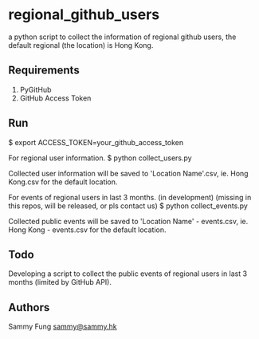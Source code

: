 # regional_github_users

a python script to collect the information of regional github users, the default regional (the location) is Hong Kong.

## Requirements

1. PyGitHub
2. GitHub Access Token

## Run

$ export ACCESS_TOKEN=your_github_access_token

For regional user information.
$ python collect_users.py

Collected user information will be saved to 'Location Name'.csv, ie. Hong Kong.csv for the default location.

For events of regional users in last 3 months. (in development)
(missing in this repos, will be released, or pls contact us)
$ python collect_events.py

Collected public events will be saved to 'Location Name' - events.csv, ie. Hong Kong - events.csv for the default location.

## Todo

Developing a script to collect the public events of regional users in last 3 months (limited by GitHub API).

## Authors

Sammy Fung <sammy@sammy.hk>
